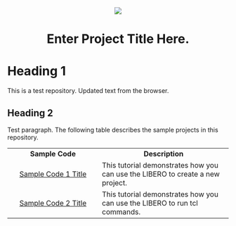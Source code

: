 <div class="header"align="center">
<img src="https://www.microchip.com/ResourcePackages/Microchip/assets/dist/images/logo.png"/> 
 <h1>Enter Project Title Here.</h1>
 </div>
 
# Heading 1
This is a test repository. Updated text from the browser.

## Heading 2
Test paragraph. The following table describes the sample projects in this repository.

  <table style="width:100%">
 <tr>
 <td width="35%" align="center"><b>Sample Code</b>
 <td width="50%" align="center"><b>Description</b>
 </tr>
 <tr>
 <td align="center"><a href="/sampleproject1/README.md">Sample Code 1 Title</a></td>
 <td>This tutorial demonstrates how you can use the LIBERO to create a new project.</td>
 </tr>
 <td align="center"><a href="/sampleproject2/README.md">Sample Code 2 Title</a></td>
 <td>This tutorial demonstrates how you can use the LIBERO to run tcl commands.</td>
 </tr>
 </table>
